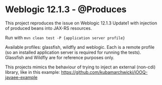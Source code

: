 # Weblogic 12.1.3 - @Produces

This project reproduces the issue on Weblogic 12.1.3 Update1 with injection of produced beans into JAX-RS resources.

Run with `mvn clean test -P {application server profile}`

Available profiles: glassfish, wildfly and weblogic. Each is a remote profile (so an installed application server is required for running the tests). Glassfish and Wildfly are for reference purposes only.

This projects mimics the behaviour of trying to inject an external (non-cdi) library, like in this example: https://github.com/kubamarchwicki/jOOQ-javaee-example
